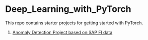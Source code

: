 # Deep_Learning_with_PyTorch

This repo contains starter projects for getting started with PyTorch.
1.  [Anomaly Detection Project based on SAP FI data](https://github.com/subhasisj/Deep_Learning_with_PyTorch/blob/master/Anomaly_Detection_Financial_Accounting/Notebooks/Inference.ipynb)

